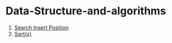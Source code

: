 # Data-Structure-and-algorithms
<ol>
    <li><a href="#">Search Insert Position</a> </li>
    <li><a href="#">Sqrt(x)</a> </li>

</ol>
